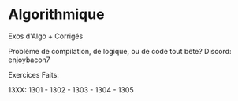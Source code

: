 # Algorithmique
Exos d'Algo + Corrigés

Problème de compilation, de logique, ou de code tout bête?
Discord: enjoybacon7

Exercices Faits:

13XX:
  1301 - 1302 - 1303 - 1304 - 1305